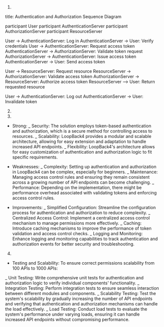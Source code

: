 1.
title: Authentication and Authorization Sequence Diagram

participant User
participant AuthenticationServer
participant AuthorizationServer
participant ResourceServer

User -> AuthenticationServer: Log in
AuthenticationServer -> User: Verify credentials
User -> AuthenticationServer: Request access token
AuthenticationServer -> AuthorizationServer: Validate token request
AuthorizationServer -> AuthenticationServer: Issue access token
AuthenticationServer -> User: Send access token

User -> ResourceServer: Request resource
ResourceServer -> AuthorizationServer: Validate access token
AuthorizationServer -> ResourceServer: Authorize access token
ResourceServer --> User: Return requested resource

User -> AuthenticationServer: Log out
AuthenticationServer -> User: Invalidate token

2.

3.
* Strong:
_ Security: The solution employs token-based authentication and authorization, which is a secure method for controlling access to resources.
_ Scalability: LoopBack4 provides a modular and scalable architecture, allowing for easy extension and adaptation to handle increased API endpoints.
_ Flexibility: LoopBack4's architecture allows for easy customization of authentication and authorization logic to fit specific requirements.

* Weaknesses:
_ Complexity: Setting up authentication and authorization in LoopBack4 can be complex, especially for beginners.
_ Maintenance: Managing access control rules and ensuring they remain consistent across a growing number of API endpoints can become challenging.
_ Performance: Depending on the implementation, there might be performance overhead associated with validating tokens and enforcing access control rules.

* Improvements:
_ Simplified Configuration: Streamline the configuration process for authentication and authorization to reduce complexity.
_ Centralized Access Control: Implement a centralized access control mechanism to manage permissions more effectively.
_ Caching: Introduce caching mechanisms to improve the performance of token validation and access control checks.
_ Logging and Monitoring: Enhance logging and monitoring capabilities to track authentication and authorization events for better security and troubleshooting.

4.
* Testing and Scalability:
To ensure correct permissions scalability from 100 APIs to 1000 APIs:

_ Unit Testing: Write comprehensive unit tests for authentication and authorization logic to verify individual components' functionality.
_ Integration Testing: Perform integration tests to ensure seamless interaction between different modules and components.
_ Scalability Testing: Test the system's scalability by gradually increasing the number of API endpoints and verifying that authentication and authorization mechanisms can handle the load effectively.
_ Load Testing: Conduct load tests to evaluate the system's performance under varying loads, ensuring it can handle increased API endpoints without compromising performance.